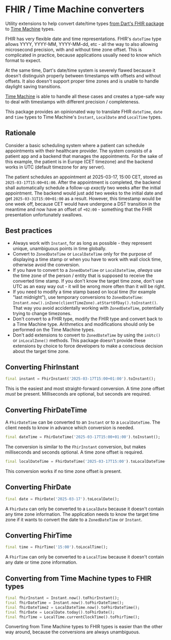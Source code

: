 # FHIR / Time Machine converters

Utility extensions to help convert date/time types [from Dart's FHIR package](https://github.com/fhir-fli) to [Time Machine](https://github.com/evoleen/time_machine2) types.

FHIR has very flexible date and time representations. FHIR's `dateTime` type allows YYYY, YYYY-MM, YYYY-MM-dd, etc - all the way to also allowing microsecond precision, with and without time zone offset. This is complicated in practice, because applications usually need to know which format to expect.

At the same time, Dart's date/time system is severely flawed because it doesn't distinguish properly between timestamps with offsets and without offsets. It also doesn't support proper time zones and is unable to handle daylight saving transitions.

[Time Machine](https://pub.dev/packages/time_machine2) is able to handle all these cases and creates a type-safe way to deal with timestamps with different precision / completeness.

This package provides an opinionated way to translate FHIR `dateTime`, `date` and `time` types to Time Machine's `Instant`, `LocalDate` and `LocalTime` types.

## Rationale

Consider a basic scheduling system where a patient can schedule appointments with their healthcare provider. The system consists of a patient app and a backend that manages the appointments. For the sake of this example, the patient is in Europe (CET timezone) and the backend works in UTC (default timezone for any server).

The patient schedules an appointment at 2025-03-17, 15:00 CET, stored as `2025-03-17T15:00+01:00`. After the appointment is completed, the backend shall automatically schedule a follow-up *exactly* two weeks after the initial appointment. The backend would just add two weeks to the initial date and get `2025-03-31T15:00+01:00` as a result. However, this timestamp would be one week off, because CET would have undergone a DST transition in the meantime and now have an offset of `+02:00` - something that the FHIR presentation unfortunately swallows.

## Best practices

- Always work with `Instant`, for as long as possible - they represent unique, unambiguous points in time globally.
- Convert to `ZonedDateTime` or `LocalDateTime` only for the purpose of displaying a time stamp or when you have to work with wall clock time, otherwise avoid the conversion.
- If you have to convert to a `ZonedDateTime` or `LocalDateTime`, *always* use the time zone of the person / entity that is supposed to receive the converted time stamp. If you don't know the target time zone, don't use UTC as an easy way out - it will be wrong more often than it will be right.
- If you need to modify a time stamp based on local time (for example "last midnight"), use temporary conversions to `ZonedDateTime`: `Instant.now().inZone(clientTimeZone).atStartOfDay().toInstant()`. That way you avoid accidentally working with `ZonedDateTime`, potentially trying to change timezones.
- Don't convert to a FHIR type, modify the FHIR type and convert back to a Time Machine type. Arithmetics and modifications should only be performed on the Time Machine types.
- Don't add extensions to convert to `ZonedDateTime` by using the `inUtc()` or `inLocalZone()` methods. This package doesn't provide these extensions by choice to force developers to make a conscious decision about the target time zone.

## Converting FhirInstant

```dart
final instant = FhirInstant('2025-03-17T15:00+01:00').toInstant();
```

This is the easiest and most straight-forward conversion. A time zone offset *must* be present. Milliseconds are optional, but seconds are required.

## Converting FhirDateTime

A `FhirDateTime` can be converted to an `Instant` or to a `LocalDateTime`. The client needs to know in advance which conversion is needed.

```dart
final dateTime = FhirDateTime('2025-03-17T15:00+01:00').toInstant();
```

The conversion is similar to the `FhirInstant` conversion, but makes milliseconds and seconds optional. A time zone offset is required.

```dart
final localDateTime = FhirDateTime('2025-03-17T15:00').toLocalDateTime();
```

This conversion works if no time zone offset is present.

## Converting FhirDate

```dart
final date = FhirDate('2025-03-17').toLocalDate();
```

A `FhirDate` can only be converted to a `LocalDate` because it doesn't contain any time zone information. The application needs to know the target time zone if it wants to convert the date to a `ZonedDateTime` or `Instant`.

## Converting FhirTime

```dart
final time = FhirTime('15:00').toLocalTime();
```

A `FhirTime` can only be converted to a `LocalTime` because it doesn't contain any date or time zone information.

## Converting from Time Machine types to FHIR types

```dart
final fhirInstant = Instant.now().toFhirInstant();
final fhirDateTime = Instant.now().toFhirDateTime();
final fhirDateTime2 = LocalDateTime.now().toFhirDateTime();
final fhirDate = LocalDate.today().toFhirDate();
final fhirTime = LocalTime.currentClockTime().toFhirTime();
```

Converting from Time Machine types to FHIR types is easier than the other way around, because the conversions are always unambiguous.
